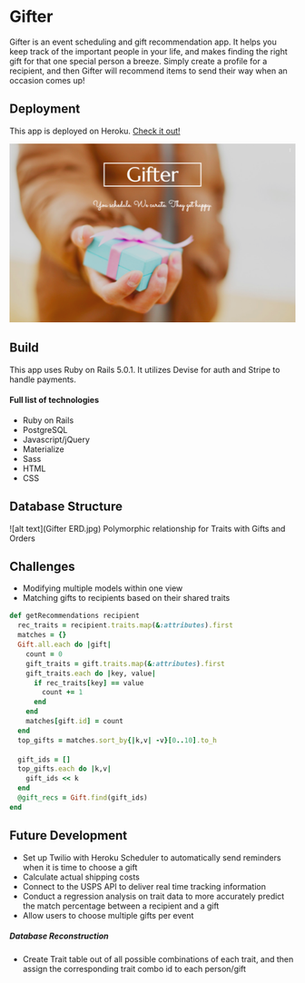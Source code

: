 # Gifter

Gifter is an event scheduling and gift recommendation app. It helps you keep track of the important people in your life, and makes finding the right gift for that one special person a breeze. Simply create a profile for a recipient, and then Gifter will recommend items to send their way when an occasion comes up!

## Deployment
This app is deployed on Heroku. [Check it out!](https://app-gifter.herokuapp.com/)

![alt-text](Homepage.png)

## Build
This app uses Ruby on Rails 5.0.1. It utilizes Devise for auth and Stripe to handle payments.

#### Full list of technologies
* Ruby on Rails
* PostgreSQL
* Javascript/jQuery
* Materialize
* Sass
* HTML
* CSS

## Database Structure
![alt text](Gifter ERD.jpg)
Polymorphic relationship for Traits with Gifts and Orders

## Challenges
* Modifying multiple models within one view
* Matching gifts to recipients based on their shared traits
```Ruby
def getRecommendations recipient
  rec_traits = recipient.traits.map(&:attributes).first
  matches = {}
  Gift.all.each do |gift|
    count = 0
    gift_traits = gift.traits.map(&:attributes).first
    gift_traits.each do |key, value|
      if rec_traits[key] == value
        count += 1
      end
    end
    matches[gift.id] = count
  end
  top_gifts = matches.sort_by{|k,v| -v}[0..10].to_h

  gift_ids = []
  top_gifts.each do |k,v|
    gift_ids << k
  end
  @gift_recs = Gift.find(gift_ids)
end
```

## Future Development
* Set up Twilio with Heroku Scheduler to automatically send reminders when it is time to choose a gift
* Calculate actual shipping costs
* Connect to the USPS API to deliver real time tracking information
* Conduct a regression analysis on trait data to more accurately predict the match percentage between a recipient and a gift
* Allow users to choose multiple gifts per event

##### Database Reconstruction
- Create Trait table out of all possible combinations of each trait, and then assign the corresponding trait combo id to each person/gift
